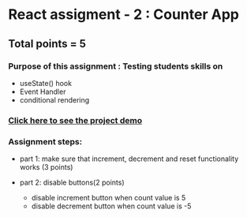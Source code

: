 # React assigment - 2 : Counter App

## Total points = 5

### Purpose of this assignment : Testing students skills on

- useState() hook
- Event Handler
- conditional rendering

### [Click here to see the project demo](https://react-assignment-2-counter-app.netlify.app/)

### Assignment steps:

- part 1: make sure that increment, decrement and reset functionality works (3 points)
- part 2: disable buttons(2 points)

  - disable increment button when count value is 5
  - disable decrement button when count value is -5
